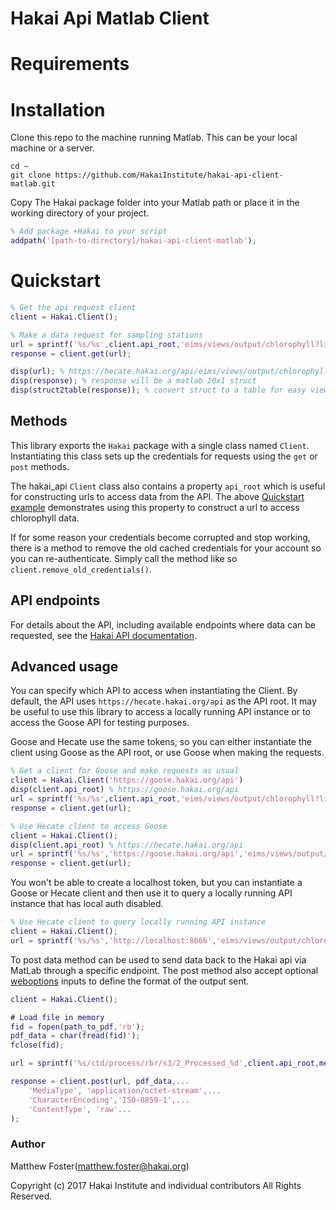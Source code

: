 # Hakai Api Matlab Client

# Requirements

# Installation
Clone this repo to the machine running Matlab. This can be your local machine or a server.
```
cd ~
git clone https://github.com/HakaiInstitute/hakai-api-client-matlab.git
```
Copy The Hakai package folder into your Matlab path or place it in the working directory of your project.
```matlab
% Add package +Hakai to your script
addpath('[path-to-directory]/hakai-api-client-matlab');
```

# Quickstart

```matlab
% Get the api request client
client = Hakai.Client();

% Make a data request for sampling stations
url = sprintf('%s/%s',client.api_root,'eims/views/output/chlorophyll?limit=20');
response = client.get(url);

disp(url); % https://hecate.hakai.org/api/eims/views/output/chlorophyll...
disp(response); % response will be a matlab 20x1 struct
disp(struct2table(response)); % convert struct to a table for easy viewing
```

## Methods

This library exports the `Hakai` package with a single class named `Client`. Instantiating this class sets up the credentials for requests using the `get` or `post` methods.

The hakai_api `Client` class also contains a property `api_root` which is useful for constructing urls to access data from the API. The above [Quickstart example](#quickstart) demonstrates using this property to construct a url to access chlorophyll data.

If for some reason your credentials become corrupted and stop working, there is a method to remove the old cached credentials for your account so you can re-authenticate. Simply call the method like so `client.remove_old_credentials()`.

## API endpoints

For details about the API, including available endpoints where data can be requested, see the [Hakai API documentation](https://github.com/HakaiInstitute/hakai-api).

## Advanced usage

You can specify which API to access when instantiating the Client. By default, the API uses `https://hecate.hakai.org/api` as the API root. It may be useful to use this library to access a locally running API instance or to access the Goose API for testing purposes.

Goose and Hecate use the same tokens, so you can either instantiate the client using Goose as the API root, or use Goose when making the requests.

```matlab
% Get a client for Goose and make requests as usual
client = Hakai.Client('https://goose.hakai.org/api')
disp(client.api_root) % https://goose.hakai.org/api
url = sprintf('%s/%s',client.api_root,'eims/views/output/chlorophyll?limit=20');
response = client.get(url);

% Use Hecate client to access Goose
client = Hakai.Client();
disp(client.api_root) % https://hecate.hakai.org/api
url = sprintf('%s/%s','https://goose.hakai.org/api','eims/views/output/chlorophyll?limit=20');
response = client.get(url);
```

You won't be able to create a localhost token, but you can instantiate a Goose or Hecate client and then use it to query a locally running API instance that has local auth disabled.

```matlab
% Use Hecate client to query locally running API instance
client = Hakai.Client();
url = sprintf('%s/%s','http://localhost:8666','eims/views/output/chlorophyll?limit=20');
```
To post data method can be used to send data back to the Hakai api via MatLab through a specific endpoint. The post method also accept optional [weboptions](https://www.mathworks.com/help/matlab/ref/weboptions.html) inputs to define the format of the output sent.

```matlab
client = Hakai.Client();

# Load file in memory
fid = fopen(path_to_pdf,'rb');
pdf_data = char(fread(fid)');
fclose(fid);

url = sprintf('%s/ctd/process/rbr/s3/2_Processed_%d',client.api_root,meta.ctd_cast_pk);

response = client.post(url, pdf_data,...
    'MediaType', 'application/octet-stream',...
    'CharacterEncoding','ISO-8859-1',...
    'ContentType', 'raw'...
);
```

### Author

Matthew Foster(matthew.foster@hakai.org)

Copyright (c) 2017 Hakai Institute and individual contributors All Rights Reserved.
